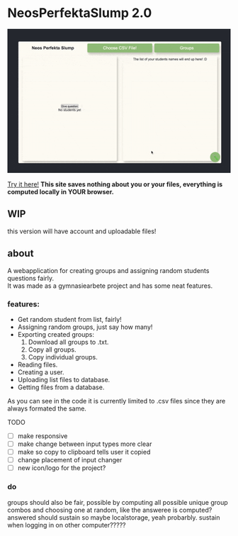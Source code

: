 # NeosPerfektaSlump 2.0

<img src="misc/demoCompressed.gif">

[Try it here!](https://neosperfektaslump.neo.fyi)
**This site saves nothing about you or your files, everything is computed locally in YOUR browser.**

## WIP

this version will have account and uploadable files!

## about

A webapplication for creating groups and assigning random students questions fairly.<br>
It was made as a gymnasiearbete project and has some neat features.

### features:
* Get random student from list, fairly!
* Assigning random groups, just say how many!
* Exporting created groups:
    1. Download all groups to .txt.
    2. Copy all groups.
    3. Copy individual groups.
* Reading files.
* Creating a user.
* Uploading list files to database.
* Getting files from a database.

As you can see in the code it is currently limited to .csv files since they are always formated
the same.

TODO
- [ ] make responsive
- [ ] make change between input types more clear
- [ ] make so copy to clipboard tells user it copied 
- [ ] change placement of input changer
- [ ] new icon/logo for the project?

### do

groups should also be fair, possible by computing all possible unique group combos and choosing one at random, like the answeree is computed?
answered should sustain so maybe localstorage, yeah probarbly.
sustain when logging in on other computer????? 
